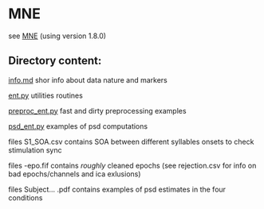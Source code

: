 #  MNE

see [MNE](https://mne.tools/stable/index.html) (using version 1.8.0)

## Directory content:

[info.md](info.md)  shor info about data nature and markers

[ent.py](ent.py) utilities routines

[preproc_ent.py](preproc_ent.py) fast and dirty preprocessing examples

[psd_ent.py](psd_ent.py) examples of psd computations

files S1_SOA.csv  contains SOA between different syllables onsets to check stimulation sync

files -epo.fif contains *roughly* cleaned epochs (see rejection.csv for info on bad epochs/channels and  ica exlusions)

files Subject... .pdf contains examples of psd estimates in the four conditions
